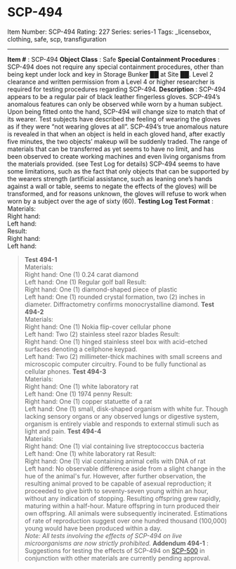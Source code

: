 # SCP-494
Item Number: SCP-494
Rating: 227
Series: series-1
Tags: _licensebox, clothing, safe, scp, transfiguration

---

**Item #** : SCP-494
**Object Class** : Safe
**Special Containment Procedures** : SCP-494 does not require any special containment procedures, other than being kept under lock and key in Storage Bunker ██ at Site ██. Level 2 clearance and written permission from a Level 4 or higher researcher is required for testing procedures regarding SCP-494.
**Description** : SCP-494 appears to be a regular pair of black leather fingerless gloves. SCP-494’s anomalous features can only be observed while worn by a human subject. Upon being fitted onto the hand, SCP-494 will change size to match that of its wearer. Test subjects have described the feeling of wearing the gloves as if they were “not wearing gloves at all”.
SCP-494’s true anomalous nature is revealed in that when an object is held in each gloved hand, after exactly five minutes, the two objects’ makeup will be suddenly traded. The range of materials that can be transferred as yet seems to have no limit, and has been observed to create working machines and even living organisms from the materials provided. (see Test Log for details)
SCP-494 seems to have some limitations, such as the fact that only objects that can be supported by the wearers strength (artificial assistance, such as leaning one’s hands against a wall or table, seems to negate the effects of the gloves) will be transformed, and for reasons unknown, the gloves will refuse to work when worn by a subject over the age of sixty (60).
**Testing Log**
**Test Format** :  
Materials:  
Right hand:  
Left hand:  
Result:  
Right hand:  
Left hand:
> **Test 494-1**  
>  Materials:  
>  Right hand: One (1) 0.24 carat diamond  
>  Left hand: One (1) Regular golf ball
> Result:  
>  Right hand: One (1) diamond-shaped piece of plastic  
>  Left hand: One (1) rounded crystal formation, two (2) inches in diameter. Diffractometry confirms monocrystalline diamond.
> **Test 494-2**  
>  Materials:  
>  Right hand: One (1) Nokia flip-cover cellular phone  
>  Left hand: Two (2) stainless steel razor blades
> Result:  
>  Right hand: One (1) hinged stainless steel box with acid-etched surfaces denoting a cellphone keypad.  
>  Left hand: Two (2) millimeter-thick machines with small screens and microscopic computer circuitry. Found to be fully functional as cellular phones.
> **Test 494-3**  
>  Materials:  
>  Right hand: One (1) white laboratory rat  
>  Left hand: One (1) 1974 penny
> Result:  
>  Right hand: One (1) copper statuette of a rat  
>  Left hand: One (1) small, disk-shaped organism with white fur. Though lacking sensory organs or any observed lungs or digestive system, organism is entirely viable and responds to external stimuli such as light and pain.
> **Test 494-4**  
>  Materials:  
>  Right hand: One (1) vial containing live streptococcus bacteria  
>  Left hand: One (1) white laboratory rat
> Result:  
>  Right hand: One (1) vial containing animal cells with DNA of rat  
>  Left hand: No observable difference aside from a slight change in the hue of the animal's fur. However, after further observation, the resulting animal proved to be capable of asexual reproduction; it proceeded to give birth to seventy-seven young within an hour, without any indication of stopping. Resulting offspring grew rapidly, maturing within a half-hour. Mature offspring in turn produced their own offspring. All animals were subsequently incinerated. Estimations of rate of reproduction suggest over one hundred thousand (100,000) young would have been produced within a day.  
>  _Note: All tests involving the effects of SCP-494 on live microorganisms are now strictly prohibited._
**Addendum 494-1** : Suggestions for testing the effects of SCP-494 on [SCP-500](/scp-500) in conjunction with other materials are currently pending approval.